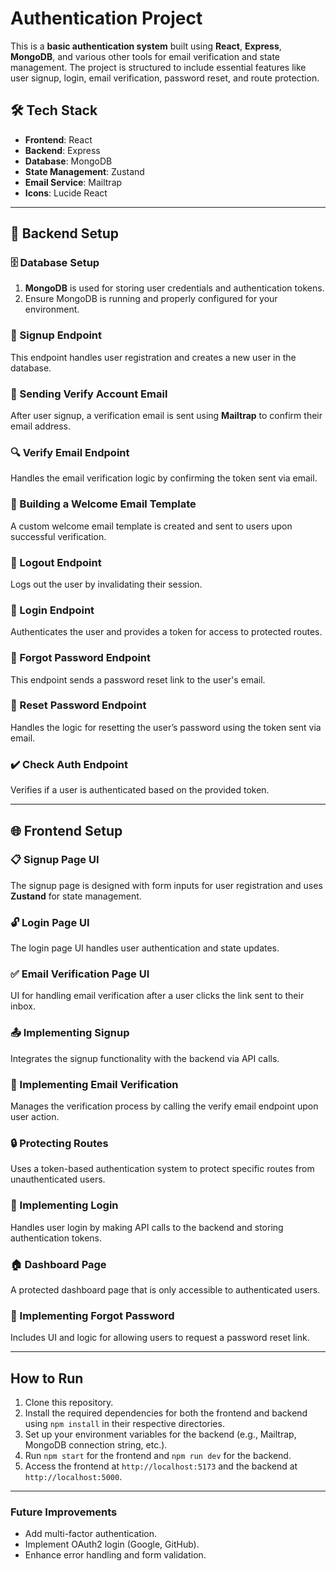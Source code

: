 # Authentication Project

This is a **basic authentication system** built using **React**, **Express**, **MongoDB**, and various other tools for email verification and state management. The project is structured to include essential features like user signup, login, email verification, password reset, and route protection. 

## 🛠️ Tech Stack
- **Frontend**: React
- **Backend**: Express
- **Database**: MongoDB
- **State Management**: Zustand
- **Email Service**: Mailtrap
- **Icons**: Lucide React

---

## 🔧 Backend Setup

### 🗄️ Database Setup
1. **MongoDB** is used for storing user credentials and authentication tokens.
2. Ensure MongoDB is running and properly configured for your environment.

### 🔐 Signup Endpoint
This endpoint handles user registration and creates a new user in the database.

### 📧 Sending Verify Account Email
After user signup, a verification email is sent using **Mailtrap** to confirm their email address.

### 🔍 Verify Email Endpoint
Handles the email verification logic by confirming the token sent via email.

### 📄 Building a Welcome Email Template
A custom welcome email template is created and sent to users upon successful verification.

### 🚪 Logout Endpoint
Logs out the user by invalidating their session.

### 🔑 Login Endpoint
Authenticates the user and provides a token for access to protected routes.

### 🔄 Forgot Password Endpoint
This endpoint sends a password reset link to the user's email.

### 🔁 Reset Password Endpoint
Handles the logic for resetting the user’s password using the token sent via email.

### ✔️ Check Auth Endpoint
Verifies if a user is authenticated based on the provided token.

---

## 🌐 Frontend Setup

### 📋 Signup Page UI
The signup page is designed with form inputs for user registration and uses **Zustand** for state management.

### 🔓 Login Page UI
The login page UI handles user authentication and state updates.

### ✅ Email Verification Page UI
UI for handling email verification after a user clicks the link sent to their inbox.

### 📤 Implementing Signup
Integrates the signup functionality with the backend via API calls.

### 📧 Implementing Email Verification
Manages the verification process by calling the verify email endpoint upon user action.

### 🔒 Protecting Routes
Uses a token-based authentication system to protect specific routes from unauthenticated users.

### 🔑 Implementing Login
Handles user login by making API calls to the backend and storing authentication tokens.

### 🏠 Dashboard Page
A protected dashboard page that is only accessible to authenticated users.

### 🔄 Implementing Forgot Password
Includes UI and logic for allowing users to request a password reset link.

---

## How to Run

1. Clone this repository.
2. Install the required dependencies for both the frontend and backend using `npm install` in their respective directories.
3. Set up your environment variables for the backend (e.g., Mailtrap, MongoDB connection string, etc.).
4. Run `npm start` for the frontend and `npm run dev` for the backend.
5. Access the frontend at `http://localhost:5173` and the backend at `http://localhost:5000`.

---

### Future Improvements
- Add multi-factor authentication.
- Implement OAuth2 login (Google, GitHub).
- Enhance error handling and form validation.

